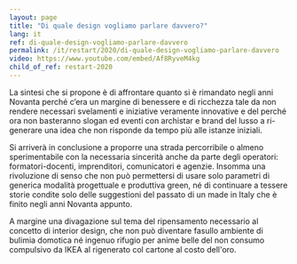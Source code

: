 ```yaml
---
layout: page
title: "Di quale design vogliamo parlare davvero?"
lang: it
ref: di-quale-design-vogliamo-parlare-davvero
permalink: /it/restart/2020/di-quale-design-vogliamo-parlare-davvero
video: https://www.youtube.com/embed/Af8RyveM4kg
child_of_ref: restart-2020
---
```


La sintesi che si propone è di affrontare quanto si è rimandato negli anni
Novanta perché c’era un margine di benessere e di ricchezza tale da non rendere
necessari svelamenti e iniziative veramente innovative e del perché ora non
basteranno slogan ed eventi con archistar e brand del lusso a ri-generare una
idea che non risponde da tempo più alle istanze iniziali.

Si arriverà in conclusione a proporre una strada percorribile o almeno
sperimentabile con la necessaria sincerità anche da parte degli operatori:
formatori-docenti, imprenditori, comunicatori e agenzie. Insomma una
rivoluzione di senso che non può permettersi di usare solo parametri di
generica modalità progettuale e produttiva green, né di continuare a tessere
storie condite solo delle suggestioni del passato di un made in Italy che è
finito negli anni Novanta appunto.

A margine una divagazione sul tema del ripensamento necessario al concetto di
interior design, che non può diventare fasullo ambiente di bulimia domotica né
ingenuo rifugio per anime belle del non consumo compulsivo da IKEA al
rigenerato col cartone al costo dell'oro.
